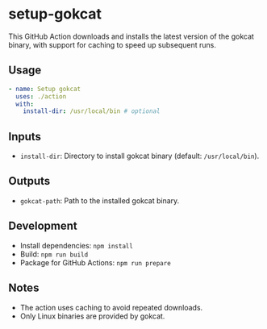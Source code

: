 # setup-gokcat

This GitHub Action downloads and installs the latest version of the gokcat binary, with support for caching to speed up subsequent runs.

## Usage

```yaml
- name: Setup gokcat
  uses: ./action
  with:
    install-dir: /usr/local/bin # optional
```

## Inputs
- `install-dir`: Directory to install gokcat binary (default: `/usr/local/bin`).

## Outputs
- `gokcat-path`: Path to the installed gokcat binary.

## Development

- Install dependencies: `npm install`
- Build: `npm run build`
- Package for GitHub Actions: `npm run prepare`

## Notes
- The action uses caching to avoid repeated downloads.
- Only Linux binaries are provided by gokcat.
